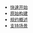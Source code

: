 <!-- docs/_sidebar.md --> 

* [快速开始](/)
* [原始构建](originBuild.md)
* [规约概述](spec.md)
* [支持场景](availableSpec.md)

